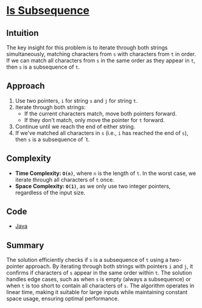 # [Is Subsequence](https://leetcode.com/problems/is-subsequence/description/)

## Intuition

The key insight for this problem is to iterate through both strings simultaneously, matching characters from `s` with
characters from `t` in order. If we can match all characters from `s` in the same order as they appear in `t`, then `s`
is a subsequence of `t`.

## Approach

1. Use two pointers, `i` for string `s` and `j` for string `t`.
2. Iterate through both strings:
    - If the current characters match, move both pointers forward.
    - If they don't match, only move the pointer for `t` forward.
3. Continue until we reach the end of either string.
4. If we've matched all characters in `s` (i.e., `i` has reached the end of `s`), then `s` is a subsequence of `t.

## Complexity

- **Time Complexity: `O(n)`**, where `n` is the length of `t`. In the worst case, we iterate through all characters
  of `t` once.
- **Space Complexity: `O(1)`**, as we only use two integer pointers, regardless of the input size.

## Code

- [Java](../src/main/java/io/dksifoua/leetcode/issubsequence/Solution.java)

## Summary

The solution efficiently checks if `s` is a subsequence of `t` using a two-pointer approach. By iterating through both
strings with pointers `i` and `j`, it confirms if characters of `s` appear in the same order within `t`. The solution
handles edge cases, such as when `s` is empty (always a subsequence) or when `t` is too short to contain all characters
of `s`. The algorithm operates in linear time, making it suitable for large inputs while maintaining constant space
usage, ensuring optimal performance.